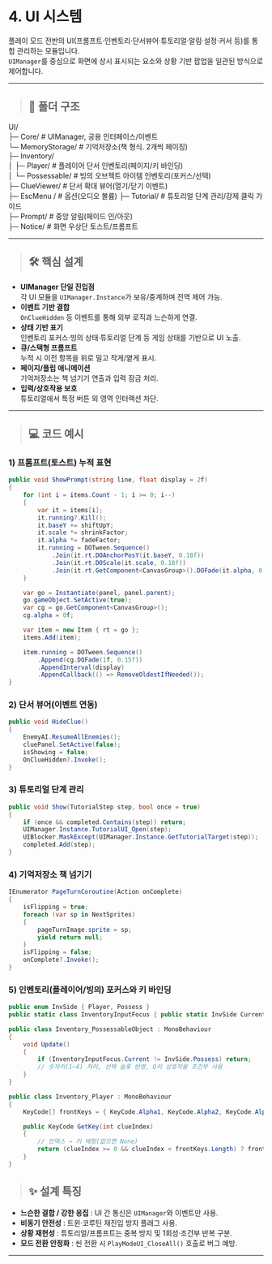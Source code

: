 # 4. UI 시스템

플레이 모드 전반의 UI(프롬프트·인벤토리·단서뷰어·튜토리얼·알림·설정·커서 등)를 통합 관리하는 모듈입니다.  
`UIManager`를 중심으로 화면에 상시 표시되는 요소와 상황 기반 팝업을 일관된 방식으로 제어합니다.


  
---


> ## 📂 폴더 구조

UI/  
├─ Core/ # UIManager, 공용 인터페이스/이벤트  
└─ MemoryStorage/ # 기억저장소(책 형식. 2개씩 페이징)  
├─ Inventory/  
│  ├─ Player/ # 플레이어 단서 인벤토리(페이지/키 바인딩)  
│  └─ Possessable/ # 빙의 오브젝트 아이템 인벤토리(포커스/선택)  
├─ ClueViewer/ # 단서 확대 뷰어(열기/닫기 이벤트)  
├─ EscMenu / # 옵션(오디오 볼륨) 
├─ Tutorial/ # 튜토리얼 단계 관리/강제 클릭 가이드  
├─ Prompt/ # 중앙 알림(페이드 인/아웃)  
├─ Notice/ # 화면 우상단 토스트/프롬프트  


---

> ## 🛠 핵심 설계

- **UIManager 단일 진입점**  
  각 UI 모듈을 `UIManager.Instance`가 보유/중계하며 전역 제어 가능.
- **이벤트 기반 결합**  
  `OnClueHidden` 등 이벤트를 통해 외부 로직과 느슨하게 연결.
- **상태 기반 표기**  
  인벤토리 포커스·빙의 상태·튜토리얼 단계 등 게임 상태를 기반으로 UI 노출.
- **큐/스택형 프롬프트**  
  누적 시 이전 항목을 위로 밀고 작게/옅게 표시.
- **페이지/플립 애니메이션**  
  기억저장소는 책 넘기기 연출과 입력 잠금 처리.
- **입력/상호작용 보호**  
  튜토리얼에서 특정 버튼 외 영역 인터랙션 차단.

---

> ## 💻 코드 예시

### 1) 프롬프트(토스트) 누적 표현
```csharp
public void ShowPrompt(string line, float display = 2f)
{
    for (int i = items.Count - 1; i >= 0; i--)
    {
        var it = items[i];
        it.running?.Kill();
        it.baseY += shiftUpY;
        it.scale *= shrinkFactor;
        it.alpha *= fadeFactor;
        it.running = DOTween.Sequence()
            .Join(it.rt.DOAnchorPosY(it.baseY, 0.18f))
            .Join(it.rt.DOScale(it.scale, 0.18f))
            .Join(it.rt.GetComponent<CanvasGroup>().DOFade(it.alpha, 0.18f));
    }

    var go = Instantiate(panel, panel.parent);
    go.gameObject.SetActive(true);
    var cg = go.GetComponent<CanvasGroup>();
    cg.alpha = 0f;

    var item = new Item { rt = go };
    items.Add(item);

    item.running = DOTween.Sequence()
        .Append(cg.DOFade(1f, 0.15f))
        .AppendInterval(display)
        .AppendCallback(() => RemoveOldestIfNeeded());
}
```

### 2) 단서 뷰어(이벤트 연동)
```csharp
public void HideClue()
{
    EnemyAI.ResumeAllEnemies();
    cluePanel.SetActive(false);
    isShowing = false;
    OnClueHidden?.Invoke();
}
```

### 3) 튜토리얼 단계 관리
```csharp
public void Show(TutorialStep step, bool once = true)
{
    if (once && completed.Contains(step)) return;
    UIManager.Instance.TutorialUI_Open(step);
    UIBlocker.MaskExcept(UIManager.Instance.GetTutorialTarget(step));
    completed.Add(step);
}
```

### 4) 기억저장소 책 넘기기
```csharp
IEnumerator PageTurnCoroutine(Action onComplete)
{
    isFlipping = true;
    foreach (var sp in NextSprites)
    {
        pageTurnImage.sprite = sp;
        yield return null;
    }
    isFlipping = false;
    onComplete?.Invoke();
}
```

### 5) 인벤토리(플레이어/빙의) 포커스와 키 바인딩
```csharp
public enum InvSide { Player, Possess }
public static class InventoryInputFocus { public static InvSide Current = InvSide.Player; }

public class Inventory_PossessableObject : MonoBehaviour
{
    void Update()
    {
        if (InventoryInputFocus.Current != InvSide.Possess) return;
        // 숫자키(1~4) 처리, 선택 슬롯 반영, Q키 상호작용 조건부 사용
    }
}

public class Inventory_Player : MonoBehaviour
{
    KeyCode[] frontKeys = { KeyCode.Alpha1, KeyCode.Alpha2, KeyCode.Alpha3, KeyCode.Alpha4 };

    public KeyCode GetKey(int clueIndex)
    {
        // 인덱스 → 키 매핑(없으면 None)
        return (clueIndex >= 0 && clueIndex < frontKeys.Length) ? frontKeys[clueIndex] : KeyCode.None;
    }
}
```


> ## ✨ 설계 특징

- **느슨한 결합 / 강한 응집** : UI 간 통신은 `UIManager`와 이벤트만 사용.
- **비동기 안전성** : 트윈·코루틴 재진입 방지 플래그 사용.
- **상황 재현성** : 튜토리얼/프롬프트는 중복 방지 및 1회성·조건부 반복 구분.
- **모드 전환 안정화** : 씬 전환 시 `PlayModeUI_CloseAll()` 호출로 버그 예방.

---
